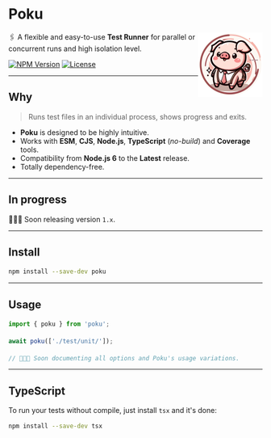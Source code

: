 [npm-image]: https://img.shields.io/npm/v/poku.svg
[npm-url]: https://npmjs.org/package/poku
[downloads-image]: https://img.shields.io/npm/dt/poku.svg
[downloads-url]: https://npmjs.org/package/poku
[ci-url]: https://github.com/wellwelwel/poku/actions/workflows/ci.yml?query=branch%3Amain
[ci-image]: https://img.shields.io/github/actions/workflow/status/wellwelwel/poku/ci.yml?event=push&style=flat&label=ci&branch=main
[license-url]: https://github.com/wellwelwel/poku/blob/main/License
[license-image]: https://img.shields.io/npm/l/poku.svg?maxAge=2592000

# Poku

<img align="right" width="128" height="128" alt="Logo" src=".github/assets/readme/poku.svg">

🖇️ A flexible and easy-to-use **Test Runner** for parallel or concurrent runs and high isolation level.

[![NPM Version][npm-image]][npm-url]
[![License][license-image]][license-url]

<!-- [![NPM Downloads][downloads-image]][downloads-url] -->
<!-- [![GitHub Workflow Status (with event)][ci-image]][ci-url] -->

---

## Why

> Runs test files in an individual process, shows progress and exits.

- **Poku** is designed to be highly intuitive.<br />
- Works with **ESM**, **CJS**, **Node.js**, **TypeScript** (_no-build_) and **Coverage** tools.<br />
- Compatibility from **Node.js 6** to the **Latest** release.<br />
- Totally dependency-free.

---

## In progress

🧑🏻‍🔧 Soon releasing version `1.x`.

---

## Install

```bash
npm install --save-dev poku
```

---

## Usage

```ts
import { poku } from 'poku';

await poku(['./test/unit/']);

// 🧑🏻‍🔧 Soon documenting all options and Poku's usage variations.
```

---

## TypeScript

To run your tests without compile, just install `tsx` and it's done:

```bash
npm install --save-dev tsx
```
